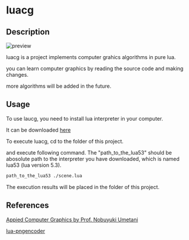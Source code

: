 # luacg


## Description

![preview](./preview.png)

luacg is a project implements computer grahics algorithms in pure lua.

you can learn computer graphics by reading the source code and making changes.

more algorithms will be added in the future.

## Usage

To use laucg, you need to install lua interpreter in your computer.

It can be downloaded [here](https://sourceforge.net/projects/luabinaries/files/5.3.5/Tools%20Executables/)

To execute luacg, cd to the folder of this project.

and execute following command. The "path_to_the_lua53" should be abosolute path to the interpreter you have
downloaded, which is named lua53 (lua version 5.3).

```bash
path_to_the_lua53 ./scene.lua
```

The execution results will be placed in the folder of this project.

## References

[Appied Computer Graphics by Prof. Nobuyuki Umetani]()

[lua-pngencoder](https://github.com/wyozi/lua-pngencoder)
